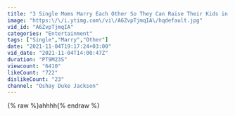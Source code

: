 ```yaml
---
title: "3 Single Moms Marry Each Other So They Can Raise Their Kids in One House...AND GUESS WHO MAD?"
image: "https:\/\/i.ytimg.com\/vi\/A6ZvpTjmqIA\/hqdefault.jpg"
vid_id: "A6ZvpTjmqIA"
categories: "Entertainment"
tags: ["Single","Marry","Other"]
date: "2021-11-04T19:17:24+03:00"
vid_date: "2021-11-04T14:00:47Z"
duration: "PT9M23S"
viewcount: "6410"
likeCount: "722"
dislikeCount: "23"
channel: "Oshay Duke Jackson"
---
```

{% raw %}ahhhh{% endraw %}
